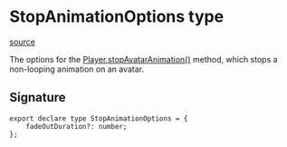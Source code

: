 # StopAnimationOptions type

[source](https://developers.meta.com/horizon-worlds/reference/2.0.0/core_stopanimationoptions)

The options for the [Player.stopAvatarAnimation()](/horizon-worlds/reference/2.0.0/core_player#stopavataranimation) method, which stops a non-looping animation on an avatar.

## Signature

```
export declare type StopAnimationOptions = {
    fadeOutDuration?: number;
};
```